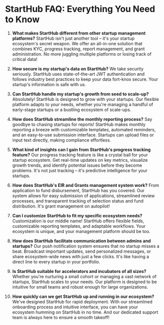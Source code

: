# StartHub FAQ: Everything You Need to Know

1. **What makes StartHub different from other startup management platforms?**
   StartHub isn't just another tool – it's your startup ecosystem's secret weapon. We offer an all-in-one solution that combines KYC, progress tracking, report management, and grant administration. No more juggling multiple platforms or losing track of critical data!

2. **How secure is my startup's data on StartHub?**
   We take security seriously. StartHub uses state-of-the-art JWT authentication and follows industry best practices to keep your data fort-knox secure. Your startup's information is safe with us.

3. **Can StartHub handle my startup's growth from seed to scale-up?**
   Absolutely! StartHub is designed to grow with your startups. Our flexible platform adapts to your needs, whether you're managing a handful of early-stage startups or a bustling ecosystem of scale-ups.

4. **How does StartHub streamline the monthly reporting process?**
   Say goodbye to chasing startups for reports! StartHub makes monthly reporting a breeze with customizable templates, automated reminders, and an easy-to-use submission interface. Startups can upload files or input text directly, making compliance effortless.

5. **What kind of insights can I gain from StartHub's progress tracking feature?**
   Our progress tracking feature is like a crystal ball for your startup ecosystem. Get real-time updates on key metrics, visualize growth trends, and identify potential issues before they become problems. It's not just tracking – it's predictive intelligence for your startups.

6. **How does StartHub's EIR and Grants management system work?**
   From application to fund disbursement, StartHub has you covered. Our system allows for easy submission of applications, streamlined review processes, and transparent tracking of selection status and fund distribution. It's grant management on autopilot!

7. **Can I customize StartHub to fit my specific ecosystem needs?**
   Customization is our middle name! StartHub offers flexible fields, customizable reporting templates, and adaptable workflows. Your ecosystem is unique, and your management platform should be too.

8. **How does StartHub facilitate communication between admins and startups?**
   Our push notification system ensures that no startup misses a beat. Broadcast important updates, send personalized messages, or share ecosystem-wide news with just a few clicks. It's like having a direct line to every startup in your portfolio.

9. **Is StartHub suitable for accelerators and incubators of all sizes?**
   Whether you're nurturing a small cohort or managing a vast network of startups, StartHub scales to your needs. Our platform is designed to be intuitive for small teams and robust enough for large organizations.

10. **How quickly can we get StartHub up and running in our ecosystem?**
    We've designed StartHub for rapid deployment. With our streamlined onboarding process and intuitive interface, you can have your ecosystem humming on StartHub in no time. And our dedicated support team is always here to ensure a smooth takeoff!